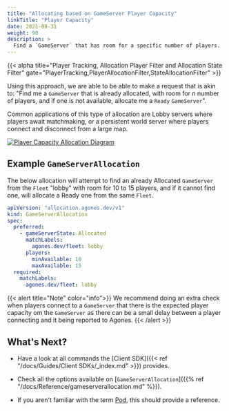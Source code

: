 ```yaml
---
title: "Allocating based on GameServer Player Capacity"
linkTitle: "Player Capacity"
date: 2021-08-31
weight: 90
description: >
  Find a `GameServer` that has room for a specific number of players.
---
```


{{< alpha title="Player Tracking, Allocation Player Filter and Allocation State Filter" gate="PlayerTracking,PlayerAllocationFilter,StateAllocationFilter" >}}

Using this approach, we are able to be able to make a request that is akin to: "Find me a `GameServer` that is already
allocated, with room for _n_ number of players, and if one is not available, allocate me a `Ready` `GameServer`".

Common applications of this type of allocation are Lobby servers where players await matchmaking, or a 
persistent world server where players connect and disconnect from a large map.

<a href="../../../diagrams/allocation-player-capacity.puml.png" target="_blank">
<img src="../../../diagrams/allocation-player-capacity.puml.png" alt="Player Capacity Allocation Diagram" />
</a>

## Example `GameServerAllocation`

The below allocation will attempt to find an already Allocated `GameServer` from the `Fleet` "lobby" with room for 10 
to 15 players, and if it cannot find one, will allocate a Ready one from the same `Fleet`. 

```yaml
apiVersion: "allocation.agones.dev/v1"
kind: GameServerAllocation
spec:
  preferred:
    - gameServerState: Allocated
      matchLabels:
        agones.dev/fleet: lobby
      players:
        minAvailable: 10
        maxAvailable: 15
  required:
    matchLabels:
      agones.dev/fleet: lobby
```

{{< alert title="Note" color="info">}}
We recommend doing an extra check when players connect to a `GameServer` that there is the expected player capacity
om the `GameServer` as there can be a small delay between a player connecting and it being reported
to Agones.
{{< /alert >}}

## What's Next?

- Have a look at all commands the [Client SDK]({{< ref "/docs/Guides/Client SDKs/_index.md" >}}) provides.
* Check all the options available on [`GameServerAllocation`]({{% ref "/docs/Reference/gameserverallocation.md" %}}).
- If you aren't familiar with the term [Pod](https://kubernetes.io/docs/concepts/workloads/pods/pod/), this should
  provide a reference.
